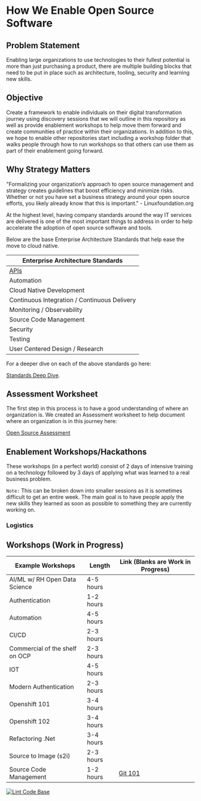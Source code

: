 # How We Enable Open Source Software

## Problem Statement

Enabling large organizations to use technologies to their fullest potential is more than just purchasing a product, there are multiple building blocks that need to be put in place such as architecture, tooling, security and learning new skills.

## Objective

Create a framework to enable individuals on their digital transformation journey using discovery sessions that we will outline in this repository as well as provide enablement workshops to help move them forward and create communities of practice within their organizations. In addition to this, we hope to enable other repositories start including a workshop folder that walks people through how to run workshops so that others can use them as part of their enablement going forward.

## Why Strategy Matters

"Formalizing your organization’s approach to open source management and strategy creates guidelines that boost efficiency and minimize risks. Whether or not you have set a business strategy around your open source efforts, you likely already know that this is important." - Linuxfoundation.org

At the highest level, having company standards around the way IT services are delivered is one of the most important things to address in order to help accelerate the adoption of open source software and tools.

Below are the base Enterprise Architecture Standards that help ease the move to cloud native.

| Enterprise Architecture Standards                   |
|-----------------------------------------------------|
| [APIs](workshops/how-we-enable/03-Strategy.md#APIs) |
| Automation                                          |
| Cloud Native Development                            |
| Continuous Integration / Continuous Delivery        |
| Monitoring / Observability                          |
| Source Code Management                              |
| Security                                            |
| Testing                                             |
| User Centered Design / Research                     |

For a deeper dive on each of the above standards go here:

 [Standards Deep Dive](workshops/how_we_enable/03-Strategy.md).

## Assessment Worksheet

The first step in this process is to have a good understanding of where an organization is.  We created an Assessment worksheet to help document where an organization is in this journey here:

[Open Source Assessment](workshops/how_we_enable/01-Getting_Started.md)

## Enablement Workshops/Hackathons

These workshops (in a perfect world) consist of 2 days of intensive training on a technology followed by 3 days of applying what was learned to a real business problem.

`Note:` This can be broken down into smaller sessions as it is sometimes difficult to get an entire week. The main goal is to have people apply the new skills they learned as soon as possible to something they are currently working on.

### Logistics

## Workshops (Work in Progress)

| Example Workshops              | Length    | Link  (Blanks are Work in Progress)     |
|--------------------------------|-----------|-----------------------------------------|
| AI/ML w/ RH Open Data Science  | 4-5 hours |                                         |
| Authentication                 | 1-2 hours |                                         |
| Automation                     | 4-5 hours |                                         |
| CI/CD                          | 2-3 hours |                                         |
| Commercial of the shelf on OCP | 2-3 hours |                                         |
| IOT                            | 4-5 hours |                                         |
| Modern Authentication          | 2-3 hours |                                         |
| Openshift 101                  | 3-4 hours |                                         |
| Openshift 102                  | 3-4 hours |                                         |
| Refactoring .Net               | 3-4 hours |                                         |
| Source to Image (s2i)          | 2-3 hours |                                         |
| Source Code Management         | 1-2 hours | [Git 101](workshops/git_101/01-init.md) |

[![Lint Code Base](https://github.com/chadhellyea/HowWeEnable/workflows/Lint%20Code%20Base/badge.svg)](https://github.com/chadhellyea/HowWeEnable/actions)
